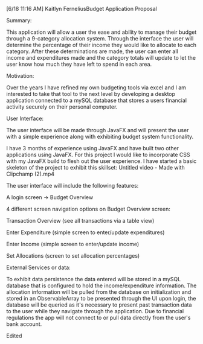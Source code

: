 [6/18 11:16 AM] Kaitlyn FerneliusBudget Application Proposal
    


Summary:


This application will allow a user the ease and ability to manage their budget through a 9-category allocation system. Through the interface the user will determine the percentage of their income they would like to allocate to each category. After these determinations are made, the user can enter all income and expenditures made and the category totals will update to let the user know how much they have left to spend in each area.



Motivation:

Over the years I have refined my own budgeting tools via excel and I am interested to take that tool to the next level by developing a desktop application connected to a mySQL database that stores a users financial activity securely on their personal computer.


User Interface:

The user interface will be made through JavaFX and will present the user with a simple experience along with exhibiting budget system functionality.

I have 3 months of experience using JavaFX and have built two other applications using JavaFX. For this project I would like to incorporate CSS with my JavaFX build to flesh out the user experience. I have started a basic skeleton of the project to exhibit this skillset: Untitled video - Made with Clipchamp (2).mp4

The user interface will include the following features: 


	
A login screen -> Budget Overview
	
4 different screen navigation options on Budget Overview screen:
	

		
Transaction Overview (see all transactions via a table view)
		
Enter Expenditure (simple screen to enter/update expenditures)
		
Enter Income (simple screen to enter/update income)
		
Set Allocations (screen to set allocation percentages)
	
	



External Services or data:

To exhibit data persistence the data entered will be stored in a mySQL database that is configured to hold the income/expenditure information. The allocation information will be pulled from the database on initialization and stored in an ObservableArray to be presented through the UI upon login,  the database will be queried as it's necessary to present past transaction data to the user while they navigate through the application. Due to financial regulations the app will not connect to or pull data directly from the user's bank account. 


Edited
